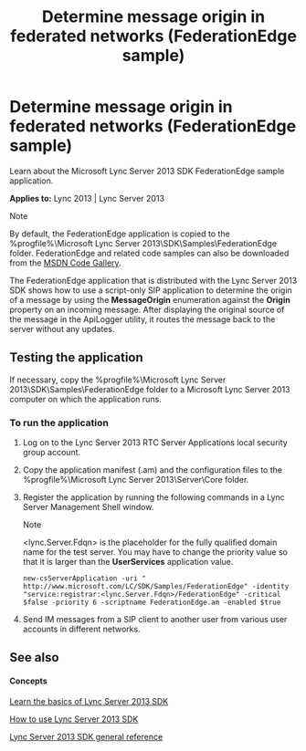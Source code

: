 ﻿---
title: Determine message origin in federated networks (FederationEdge sample)
TOCTitle: Determine message origin in federated networks (FederationEdge sample)
ms:assetid: cfd903a5-bed1-4458-bb51-76b28faeb4ef
ms:mtpsurl: https://msdn.microsoft.com/library/Dn439093(v=office.15)
ms:contentKeyID: 57096247
ms.date: 07/24/2014
mtps_version: v=office.15
---

# Determine message origin in federated networks (FederationEdge sample)

Learn about the Microsoft Lync Server 2013 SDK FederationEdge sample application.


**Applies to:** Lync 2013 | Lync Server 2013


> [!NOTE]
> <P>By default, the FederationEdge application is copied to the %progfile%\Microsoft Lync Server 2013\SDK\Samples\FederationEdge folder. FederationEdge and related code samples can also be downloaded from the <A href="http://code.msdn.microsoft.com/lync-server-2013-determine-ae41d27b">MSDN Code Gallery</A>.</P>



The FederationEdge application that is distributed with the Lync Server 2013 SDK shows how to use a script-only SIP application to determine the origin of a message by using the **MessageOrigin** enumeration against the **Origin** property on an incoming message. After displaying the original source of the message in the ApiLogger utility, it routes the message back to the server without any updates.

## Testing the application

If necessary, copy the %progfile%\\Microsoft Lync Server 2013\\SDK\\Samples\\FederationEdge folder to a Microsoft Lync Server 2013 computer on which the application runs.

### To run the application

1.  Log on to the Lync Server 2013 RTC Server Applications local security group account.

2.  Copy the application manifest (.am) and the configuration files to the %progfile%\\Microsoft Lync Server 2013\\Server\\Core folder.

3.  Register the application by running the following commands in a Lync Server Management Shell window.
    

    > [!NOTE]
    > <P>&lt;lync.Server.Fdqn&gt; is the placeholder for the fully qualified domain name for the test server. You may have to change the priority value so that it is larger than the <STRONG>UserServices</STRONG> application value.</P>

    
        new-csServerApplication -uri " http://www.microsoft.com/LC/SDK/Samples/FederationEdge" -identity "service:registrar:<lync.Server.Fdqn>/FederationEdge" -critical $false -priority 6 -scriptname FederationEdge.am -enabled $true

4.  Send IM messages from a SIP client to another user from various user accounts in different networks.

## See also

#### Concepts

[Learn the basics of Lync Server 2013 SDK](learn-the-basics-of-lync-server-2013-sdk.md)

[How to use Lync Server 2013 SDK](how-to-use-lync-server-2013-sdk.md)

[Lync Server 2013 SDK general reference](lync-server-2013-sdk-general-reference.md)

